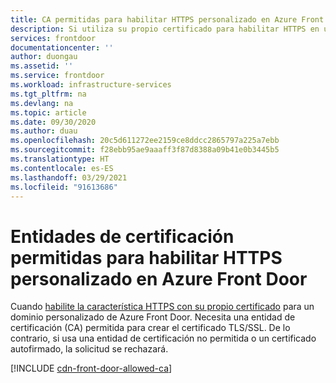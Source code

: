 ```yaml
---
title: CA permitidas para habilitar HTTPS personalizado en Azure Front Door
description: Si utiliza su propio certificado para habilitar HTTPS en un dominio personalizado de Azure Front Door, debe utilizar una entidad de certificación permitida (CA) para crearlo.
services: frontdoor
documentationcenter: ''
author: duongau
ms.assetid: ''
ms.service: frontdoor
ms.workload: infrastructure-services
ms.tgt_pltfrm: na
ms.devlang: na
ms.topic: article
ms.date: 09/30/2020
ms.author: duau
ms.openlocfilehash: 20c5d611272ee2159ce8ddcc2865797a225a7ebb
ms.sourcegitcommit: f28ebb95ae9aaaff3f87d8388a09b41e0b3445b5
ms.translationtype: HT
ms.contentlocale: es-ES
ms.lasthandoff: 03/29/2021
ms.locfileid: "91613686"
---
```

# <a name="allowed-certificate-authorities-for-enabling-custom-https-on-azure-front-door"></a>Entidades de certificación permitidas para habilitar HTTPS personalizado en Azure Front Door

Cuando [habilite la característica HTTPS con su propio certificado](front-door-custom-domain-https.md?tabs=option-2-enable-https-with-your-own-certificate) para un dominio personalizado de Azure Front Door. Necesita una entidad de certificación (CA) permitida para crear el certificado TLS/SSL. De lo contrario, si usa una entidad de certificación no permitida o un certificado autofirmado, la solicitud se rechazará.

[!INCLUDE [cdn-front-door-allowed-ca](../../includes/cdn-front-door-allowed-ca.md)]

